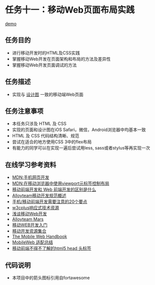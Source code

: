 # 任务十一：移动Web页面布局实践
[demo](https://zhouxiaoyu1994.github.io/2017IFE-Xiaowei/task-11/index.html)
## 任务目的
- 进行移动开发时的HTML及CSS实践
- 掌握移动Web开发在页面架构和布局的方法及差异性
- 掌握移动Web开发页面调试的方法
## 任务描述
- 实现与 [设计图](http://7xrp04.com1.z0.glb.clouddn.com/task_1_11_1.jpg) 一致的移动端Web页面
## 任务注意事项
- 本任务只涉及 HTML 及 CSS
- 实现的页面和设计图在iOS Safari，微信，Android浏览器中均基本一致
- HTML 及 CSS 代码结构清晰、规范
- 尝试在适合的地方使用CSS 3中的flex布局
- 有能力的同学可以在实现一遍后尝试用less, sass或者stylus等再实现一次
## 在线学习参考资料
- [MDN:手机网页开发](https://developer.mozilla.org/zh-CN/docs/Web/Guide/Mobile)
- [MDN:在移动浏览器中使用viewport元标签控制布局](https://developer.mozilla.org/zh-CN/docs/Mobile/Viewport_meta_tag)
- [移动前端开发和 Web 前端开发的区别是什么](https://www.zhihu.com/question/20269059)
- [Alloyteam移动开发规范概述](http://alloyteam.github.io/Spirit/modules/Standard/)
- [手机/移动前端开发需要注意的20个要点](http://sentsin.com/web/54.html)
- [w3cplus响应式技术资源](http://www.w3cplus.com/responsive)
- [浅谈移动Web开发](http://www.infoq.com/cn/articles/development-of-the-mobile-web-deep-concept)
- [Alloyteam Mars](https://github.com/AlloyTeam/Mars)
- [移动WEB开发入门](http://junmer.github.io/mobile-dev-get-started/#/)
- [移动开发资源集合](https://github.com/jtyjty99999/mobileTech)
- [The Mobile Web Handbook](http://quirksmode.org/mobilewebhandbook/)
- [MobileWeb 适配总结](https://www.w3ctech.com/topic/979)
- [移动前端不得不了解的html5 head 头标签](http://www.css88.com/archives/5480)
## 代码说明
- 本项目中的箭头图标引用自fortawesome